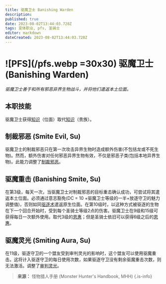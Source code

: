 ```yaml
---
title: 驱魔卫士 Banishing Warden
description: 
published: true
date: 2023-08-02T13:44:03.728Z
tags: 变体职业, pfs, 圣骑士
editor: markdown
dateCreated: 2023-08-02T13:44:03.728Z
---
```


# ![PFS](/pfs.webp =30x30) 驱魔卫士 (Banishing Warden)
*驱魔卫士善于和所有邪恶异界生物战斗，并将他们遣返本土位面。*

## 本职技能
驱魔卫士获得[知识](/技能/知识)（位面）取代[知识](/技能/知识)（贵族）。

## 制裁邪恶 (Smite Evil, Su)
驱魔卫士的制裁邪恶只在第一次攻击异界生物时造成额外伤害(不包括龙或不死生物)。然而，额外伤害对任何邪恶异界生物有效，不仅是邪恶子类(包括本地异界生物)。此能力调整了[制裁邪恶](/圣骑士#制裁邪恶-smite-evil-su)。

## 驱魔重击 (Banishing Smite, Su)
在第3级，每天一次，当驱魔卫士对制裁邪恶的目标重击确认成功，可尝试将其遣返本土位面。必须通过意志豁免(DC = 10 +驱魔卫士等级的一半+放逐守卫的魅力调整值)，否则如同[驱逐术](/法术列表/驱逐术_Dismissal)遣返原生位面。在第10级时，以这种方式被驱逐的生物在下一个回合开始时，受到每个圣骑士等级2点的伤害。驱魔卫士在9级和15级可获得每日一次额外使用。取代3级的[恩惠](/圣骑士#恩惠-mercy-su)；但是圣骑士依旧可以获得6级之后的[恩惠](/圣骑士#恩惠-mercy-su)。

## 驱魔灵光 (Smiting Aura, Su)
在11级，驱逐守卫的一个盟友受到审判灵光的影响时，这个盟友可以使用驱魔重击。这将计入驱逐守卫的每日使用次数，如果驱逐守卫没有剩余驱魔重击次数，则无法激活。调整了[审判灵光](/圣骑士#审判灵光-aura-of-justice-su)。

> **来源：** 怪物猎人手册 (Monster Hunter's Handbook, MHH)
{.is-info}


